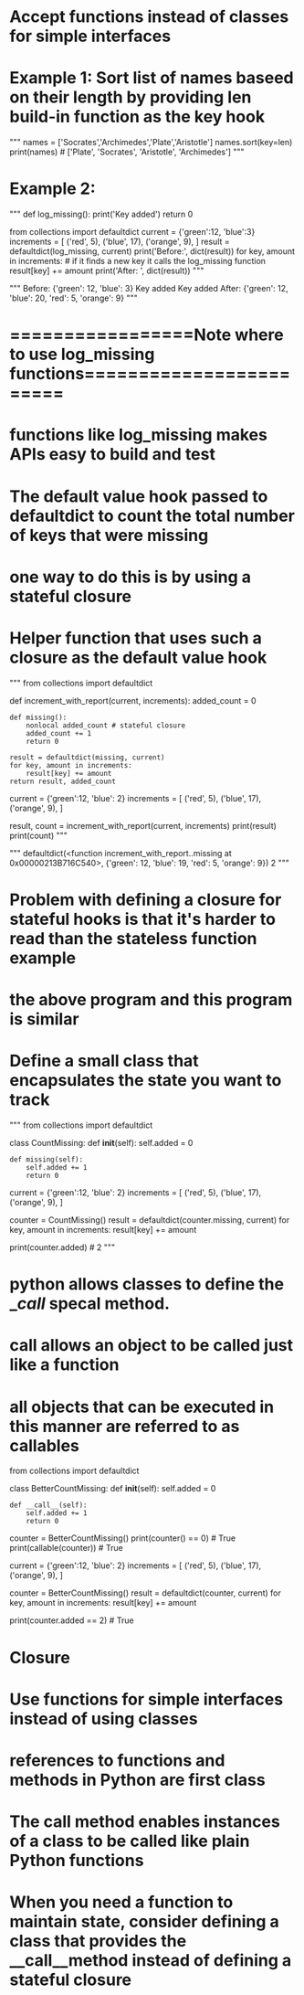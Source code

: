 # Accept functions instead of classes for simple interfaces

# Example 1: Sort list of names baseed on their length by providing len build-in function as the key hook

"""
names = ['Socrates','Archimedes','Plate','Aristotle']
names.sort(key=len)
print(names) # ['Plate', 'Socrates', 'Aristotle', 'Archimedes']
"""

# Example 2: 
"""
def log_missing():
    print('Key added')
    return 0

from collections import defaultdict
current = {'green':12, 'blue':3}
increments = [
    ('red', 5),
    ('blue', 17),
    ('orange', 9),
]
result = defaultdict(log_missing, current)
print('Before:', dict(result))
for key, amount in increments: # if it finds a new key it calls the log_missing function
    result[key] += amount
print('After: ', dict(result))
"""

"""
Before: {'green': 12, 'blue': 3}
Key added
Key added
After:  {'green': 12, 'blue': 20, 'red': 5, 'orange': 9}
"""

# =================Note where to use log_missing functions========================
# functions like log_missing makes APIs easy to build and test 

# The default value hook passed to defaultdict to count the total number of keys that were missing
# one way to do this is by using a stateful closure
# Helper function that uses such a closure as the default value hook

"""
from collections import defaultdict

def increment_with_report(current, increments):
    added_count = 0

    def missing():
        nonlocal added_count # stateful closure
        added_count += 1
        return 0
    
    result = defaultdict(missing, current)
    for key, amount in increments:
        result[key] += amount
    return result, added_count

current = {'green':12, 'blue': 2}
increments = [
    ('red', 5),
    ('blue', 17),
    ('orange', 9),
]

result, count = increment_with_report(current, increments)
print(result)
print(count)
"""

"""
defaultdict(<function increment_with_report.<locals>.missing at 0x00000213B716C540>, {'green': 12, 'blue': 19, 'red': 5, 'orange': 9})
2
"""


# Problem with defining a closure for stateful hooks is that it's harder to read than the stateless function example

# the above program and this program is similar
# Define a small class that encapsulates the state you want to track

"""
from collections import defaultdict

class CountMissing:
    def __init__(self):
        self.added = 0
    
    def missing(self):
        self.added += 1
        return 0

current = {'green':12, 'blue': 2}
increments = [
    ('red', 5),
    ('blue', 17),
    ('orange', 9),
]

counter = CountMissing()
result = defaultdict(counter.missing, current)
for key, amount in increments:
    result[key] += amount


print(counter.added) # 2
"""

# python allows classes to define the __call_ specal method. 
# __call__ allows an object to be called just like a function
# all objects that can be executed in this manner are referred to as callables

from collections import defaultdict

class BetterCountMissing:
    def __init__(self):
        self.added = 0
    
    def __call__(self):
        self.added += 1
        return 0

counter = BetterCountMissing()
print(counter() == 0) # True 
print(callable(counter)) # True


current = {'green':12, 'blue': 2}
increments = [
    ('red', 5),
    ('blue', 17),
    ('orange', 9),
]

counter = BetterCountMissing()
result = defaultdict(counter, current)
for key, amount in increments:
    result[key] += amount

print(counter.added == 2) # True

# Closure
# Use functions for simple interfaces instead of using classes 
# references to functions and methods in Python are first class
# The __call__ method enables instances of a class to be called like plain Python functions
# When you need a function to maintain state, consider defining a class that provides the __call__method instead of defining a stateful closure



    

